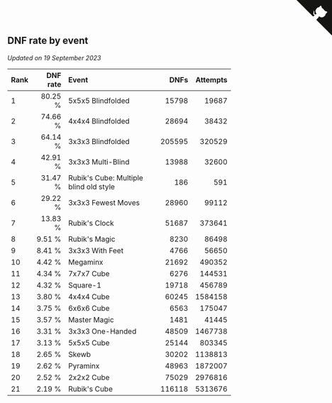 ## DNF rate by event

*Updated on 19 September 2023*

| Rank | DNF rate | Event | DNFs | Attempts |
| :--- | ---: | :--- | ---: | ---: |
| 1 | 80.25 % | 5x5x5 Blindfolded | 15798 | 19687 |
| 2 | 74.66 % | 4x4x4 Blindfolded | 28694 | 38432 |
| 3 | 64.14 % | 3x3x3 Blindfolded | 205595 | 320529 |
| 4 | 42.91 % | 3x3x3 Multi-Blind | 13988 | 32600 |
| 5 | 31.47 % | Rubik's Cube: Multiple blind old style | 186 | 591 |
| 6 | 29.22 % | 3x3x3 Fewest Moves | 28960 | 99112 |
| 7 | 13.83 % | Rubik's Clock | 51687 | 373641 |
| 8 | 9.51 % | Rubik's Magic | 8230 | 86498 |
| 9 | 8.41 % | 3x3x3 With Feet | 4766 | 56650 |
| 10 | 4.42 % | Megaminx | 21692 | 490352 |
| 11 | 4.34 % | 7x7x7 Cube | 6276 | 144531 |
| 12 | 4.32 % | Square-1 | 19718 | 456789 |
| 13 | 3.80 % | 4x4x4 Cube | 60245 | 1584158 |
| 14 | 3.75 % | 6x6x6 Cube | 6563 | 175047 |
| 15 | 3.57 % | Master Magic | 1481 | 41445 |
| 16 | 3.31 % | 3x3x3 One-Handed | 48509 | 1467738 |
| 17 | 3.13 % | 5x5x5 Cube | 25144 | 803345 |
| 18 | 2.65 % | Skewb | 30202 | 1138813 |
| 19 | 2.62 % | Pyraminx | 48963 | 1872007 |
| 20 | 2.52 % | 2x2x2 Cube | 75029 | 2976816 |
| 21 | 2.19 % | Rubik's Cube | 116118 | 5313676 |


<a href="https://github.com/JustinTimeCuber/wca_statistics" class="github-corner" aria-label="View source on Github"><svg width="80" height="80" viewBox="0 0 250 250" style="fill:#151513; color:#fff; position: absolute; top: 0; border: 0; right: 0;" aria-hidden="true"><path d="M0,0 L115,115 L130,115 L142,142 L250,250 L250,0 Z"></path><path d="M128.3,109.0 C113.8,99.7 119.0,89.6 119.0,89.6 C122.0,82.7 120.5,78.6 120.5,78.6 C119.2,72.0 123.4,76.3 123.4,76.3 C127.3,80.9 125.5,87.3 125.5,87.3 C122.9,97.6 130.6,101.9 134.4,103.2" fill="currentColor" style="transform-origin: 130px 106px;" class="octo-arm"></path><path d="M115.0,115.0 C114.9,115.1 118.7,116.5 119.8,115.4 L133.7,101.6 C136.9,99.2 139.9,98.4 142.2,98.6 C133.8,88.0 127.5,74.4 143.8,58.0 C148.5,53.4 154.0,51.2 159.7,51.0 C160.3,49.4 163.2,43.6 171.4,40.1 C171.4,40.1 176.1,42.5 178.8,56.2 C183.1,58.6 187.2,61.8 190.9,65.4 C194.5,69.0 197.7,73.2 200.1,77.6 C213.8,80.2 216.3,84.9 216.3,84.9 C212.7,93.1 206.9,96.0 205.4,96.6 C205.1,102.4 203.0,107.8 198.3,112.5 C181.9,128.9 168.3,122.5 157.7,114.1 C157.9,116.9 156.7,120.9 152.7,124.9 L141.0,136.5 C139.8,137.7 141.6,141.9 141.8,141.8 Z" fill="currentColor" class="octo-body"></path></svg></a><style>.github-corner:hover .octo-arm{animation:octocat-wave 560ms ease-in-out}@keyframes octocat-wave{0%,100%{transform:rotate(0)}20%,60%{transform:rotate(-25deg)}40%,80%{transform:rotate(10deg)}}@media (max-width:500px){.github-corner:hover .octo-arm{animation:none}.github-corner .octo-arm{animation:octocat-wave 560ms ease-in-out}}</style>
